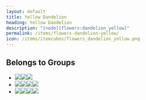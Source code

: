 ```yaml
---
layout: default
title: Yellow Dandelion
heading: Yellow Dandelion
description: "[node][flowers:dandelion_yellow]"
permalink: /items/flowers-dandelion-yellow/
icon: /items/itemcubes/flowers_dandelion_yellow.png
---
```



## Belongs to Groups

<ul class="list-items clearfix">
    <li><a href="{{site.baseurl}}/items/group-color-yellow/"><span class="item-group" data-toggle="tooltip" title="Group: Color Yellow [group][color_yellow]"><img src="{{site.baseurl}}/assets/img/items/itemcubes/flowers_dandelion_yellow.png"><img src="{{site.baseurl}}/assets/img/transparent.png"><img src="{{site.baseurl}}/assets/img/transparent.png"></span></a></li>
    <li><a href="{{site.baseurl}}/items/group-flora/"><span class="item-group" data-toggle="tooltip" title="Group: Flora [group][flora]"><img src="{{site.baseurl}}/assets/img/items/itemcubes/default_grass_1.png"><img src="{{site.baseurl}}/assets/img/items/itemcubes/default_junglegrass.png"><img src="{{site.baseurl}}/assets/img/items/itemcubes/flowers_dandelion_white.png"><img src="{{site.baseurl}}/assets/img/items/itemcubes/flowers_dandelion_yellow.png"></span></a></li>
    <li><a href="{{site.baseurl}}/items/group-flower/"><span class="item-group" data-toggle="tooltip" title="Group: Flower [group][flower]"><img src="{{site.baseurl}}/assets/img/items/itemcubes/flowers_dandelion_white.png"><img src="{{site.baseurl}}/assets/img/items/itemcubes/flowers_dandelion_yellow.png"><img src="{{site.baseurl}}/assets/img/items/itemcubes/flowers_geranium.png"><img src="{{site.baseurl}}/assets/img/items/itemcubes/flowers_rose.png"></span></a></li>
</ul>
